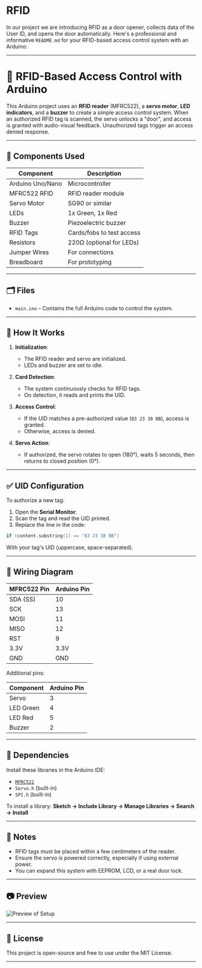 # RFID
In our project we are introducing RFID as a door opener, collects data of the User ID, and opens the door automatically. 
Here's a professional and informative `README.md` for your RFID-based access control system with an Arduino:

---

# 🔐 RFID-Based Access Control with Arduino

This Arduino project uses an **RFID reader** (MFRC522), a **servo motor**, **LED indicators**, and a **buzzer** to create a simple access control system. When an authorized RFID tag is scanned, the servo unlocks a "door", and access is granted with audio-visual feedback. Unauthorized tags trigger an access denied response.

---

## 🧰 Components Used

| Component        | Description               |
| ---------------- | ------------------------- |
| Arduino Uno/Nano | Microcontroller           |
| MFRC522 RFID     | RFID reader module        |
| Servo Motor      | SG90 or similar           |
| LEDs             | 1x Green, 1x Red          |
| Buzzer           | Piezoelectric buzzer      |
| RFID Tags        | Cards/fobs to test access |
| Resistors        | 220Ω (optional for LEDs)  |
| Jumper Wires     | For connections           |
| Breadboard       | For prototyping           |

---

## 🗂️ Files

* `main.ino` – Contains the full Arduino code to control the system.

---

## 📌 How It Works

1. **Initialization**:

   * The RFID reader and servo are initialized.
   * LEDs and buzzer are set to idle.

2. **Card Detection**:

   * The system continuously checks for RFID tags.
   * On detection, it reads and prints the UID.

3. **Access Control**:

   * If the UID matches a pre-authorized value (`83 23 38 BB`), access is granted.
   * Otherwise, access is denied.

4. **Servo Action**:

   * If authorized, the servo rotates to open (180°), waits 5 seconds, then returns to closed position (0°).

---

## ✅ UID Configuration

To authorize a new tag:

1. Open the **Serial Monitor**.
2. Scan the tag and read the UID printed.
3. Replace the line in the code:

```cpp
if (content.substring(1) == "83 23 38 BB")
```

With your tag's UID (uppercase, space-separated).

---

## 🔌 Wiring Diagram

| MFRC522 Pin | Arduino Pin |
| ----------- | ----------- |
| SDA (SS)    | 10          |
| SCK         | 13          |
| MOSI        | 11          |
| MISO        | 12          |
| RST         | 9           |
| 3.3V        | 3.3V        |
| GND         | GND         |

Additional pins:

| Component | Arduino Pin |
| --------- | ----------- |
| Servo     | 3           |
| LED Green | 4           |
| LED Red   | 5           |
| Buzzer    | 2           |

---

## 🔧 Dependencies

Install these libraries in the Arduino IDE:

* [`MFRC522`](https://github.com/miguelbalboa/rfid)
* `Servo.h` (built-in)
* `SPI.h` (built-in)

To install a library:
**Sketch → Include Library → Manage Libraries → Search → Install**

---

## 📝 Notes

* RFID tags must be placed within a few centimeters of the reader.
* Ensure the servo is powered correctly, especially if using external power.
* You can expand this system with EEPROM, LCD, or a real door lock.

---

## 📷 Preview

![Preview of Setup]()

---

## 📜 License

This project is open-source and free to use under the MIT License.

---

